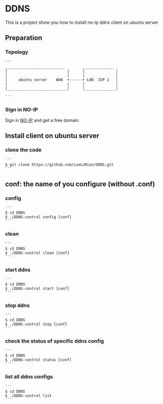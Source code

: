 # DDNS

This is a project show you how to install no-ip ddns client on ubuntu server

## Preparation
### Topology
    ```
    ___________________________        ______________
    |                           |      |              |  
    |                           |      |              | 
    |     ubutnu server    WAN  +------+ LAN  ISP 1   |
    |                           |      |              |
    |___________________________|      |______________|
                                    
    ```

### Sign in NO-IP
Sign in [NO-IP](https://www.noip.com/) and get a free domain


## Install client on ubuntu server

### clone the code 
    ```
    $ git clone https://github.com/LaoLuMian/DDNS.git
    ```


## conf: the name of you configure (without .conf)

### config 
    ```
    $ cd DDNS
    $ ./DDNS-control config [conf]
    ```

### clean 
    ```
    $ cd DDNS
    $ ./DDNS-control clean [conf]
    ```

### start ddns
    ```
    $ cd DDNS
    $ ./DDNS-control start [conf]
    ```
    
### stop ddns
    ```
    $ cd DDNS
    $ ./DDNS-control stop [conf]
    ```
    
### check the status of specific ddns config
    ```
    $ cd DDNS
    $ ./DDNS-control status [conf]
    ```
    
### list all ddns configs 
    ```
    $ cd DDNS
    $ ./DDNS-control list
    ```
